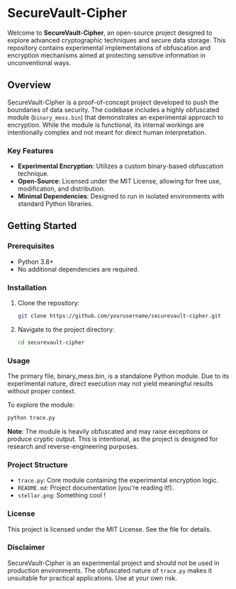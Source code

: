 # SecureVault-Cipher

Welcome to **SecureVault-Cipher**, an open-source project designed to explore advanced cryptographic techniques and secure data storage. This repository contains experimental implementations of obfuscation and encryption mechanisms aimed at protecting sensitive information in unconventional ways.

## Overview

SecureVault-Cipher is a proof-of-concept project developed to push the boundaries of data security. The codebase includes a highly obfuscated module (`binary_mess.bin`) that demonstrates an experimental approach to encryption. While the module is functional, its internal workings are intentionally complex and not meant for direct human interpretation.

### Key Features

- **Experimental Encryption**: Utilizes a custom binary-based obfuscation technique.
- **Open-Source**: Licensed under the MIT License, allowing for free use, modification, and distribution.
- **Minimal Dependencies**: Designed to run in isolated environments with standard Python libraries.

## Getting Started

### Prerequisites

- Python 3.8+
- No additional dependencies are required.

### Installation

1. Clone the repository:

   ```bash
   git clone https://github.com/yourusername/securevault-cipher.git
   ```

2. Navigate to the project directory:

   ```bash
   cd securevault-cipher
   ```

### Usage

The primary file, binary_mess.bin, is a standalone Python module. Due to its experimental nature, direct execution may not yield meaningful results without proper context.

To explore the module:
```bash
python trace.py
```
**Note**: The module is heavily obfuscated and may raise exceptions or produce cryptic output. This is intentional, as the project is designed for research and reverse-engineering purposes.


### Project Structure

- `trace.py`: Core module containing the experimental encryption logic.
- `README.md`: Project documentation (you're reading it!).
- `stellar.png`: Something cool !


### License

This project is licensed under the MIT License. See the  file for details.


### Disclaimer
SecureVault-Cipher is an experimental project and should not be used in production environments. The obfuscated nature of `trace.py` makes it unsuitable for practical applications. Use at your own risk.